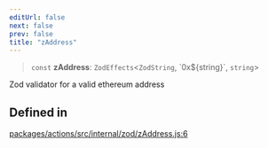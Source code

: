 ```yaml
---
editUrl: false
next: false
prev: false
title: "zAddress"
---
```


> `const` **zAddress**: `ZodEffects`\<`ZodString`, \`0x$\{string\}\`, `string`\>

Zod validator for a valid ethereum address

## Defined in

[packages/actions/src/internal/zod/zAddress.js:6](https://github.com/qbzzt/tevm-monorepo/blob/main/packages/actions/src/internal/zod/zAddress.js#L6)

